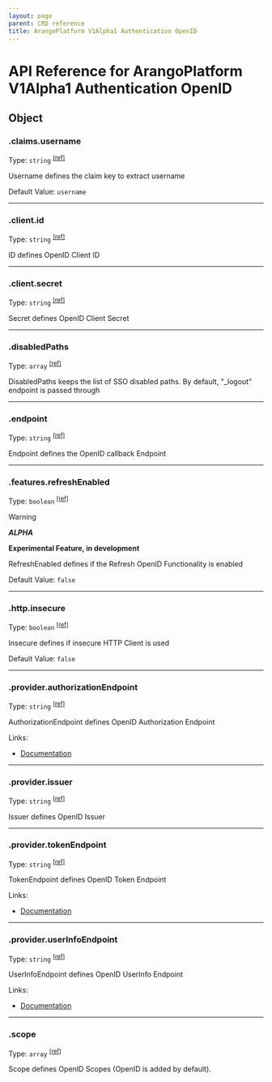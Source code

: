 ```yaml
---
layout: page
parent: CRD reference
title: ArangoPlatform V1Alpha1 Authentication OpenID
---
```


# API Reference for ArangoPlatform V1Alpha1 Authentication OpenID

## Object

### .claims.username

Type: `string` <sup>[\[ref\]](https://github.com/arangodb/kube-arangodb/blob/1.2.50/pkg/apis/platform/v1alpha1/authentication/openid.go#L254)</sup>

Username defines the claim key to extract username

Default Value: `username`

***

### .client.id

Type: `string` <sup>[\[ref\]](https://github.com/arangodb/kube-arangodb/blob/1.2.50/pkg/apis/platform/v1alpha1/authentication/openid.go#L229)</sup>

ID defines OpenID Client ID

***

### .client.secret

Type: `string` <sup>[\[ref\]](https://github.com/arangodb/kube-arangodb/blob/1.2.50/pkg/apis/platform/v1alpha1/authentication/openid.go#L232)</sup>

Secret defines OpenID Client Secret

***

### .disabledPaths

Type: `array` <sup>[\[ref\]](https://github.com/arangodb/kube-arangodb/blob/1.2.50/pkg/apis/platform/v1alpha1/authentication/openid.go#L67)</sup>

DisabledPaths keeps the list of SSO disabled paths. By default, "_logout" endpoint is passed through

***

### .endpoint

Type: `string` <sup>[\[ref\]](https://github.com/arangodb/kube-arangodb/blob/1.2.50/pkg/apis/platform/v1alpha1/authentication/openid.go#L61)</sup>

Endpoint defines the OpenID callback Endpoint

***

### .features.refreshEnabled

Type: `boolean` <sup>[\[ref\]](https://github.com/arangodb/kube-arangodb/blob/1.2.50/pkg/apis/platform/v1alpha1/authentication/openid.go#L240)</sup>

> [!WARNING]
> ***ALPHA***
> 
> **Experimental Feature, in development**

RefreshEnabled defines if the Refresh OpenID Functionality is enabled

Default Value: `false`

***

### .http.insecure

Type: `boolean` <sup>[\[ref\]](https://github.com/arangodb/kube-arangodb/blob/1.2.50/pkg/apis/platform/v1alpha1/authentication/openid.go#L185)</sup>

Insecure defines if insecure HTTP Client is used

Default Value: `false`

***

### .provider.authorizationEndpoint

Type: `string` <sup>[\[ref\]](https://github.com/arangodb/kube-arangodb/blob/1.2.50/pkg/apis/platform/v1alpha1/authentication/openid.go#L216)</sup>

AuthorizationEndpoint defines OpenID Authorization Endpoint

Links:
* [Documentation](https://www.ibm.com/docs/en/was-liberty/base?topic=connect-openid-endpoint-urls#rwlp_oidc_endpoint_urls__auth_endpoint__title__1)

***

### .provider.issuer

Type: `string` <sup>[\[ref\]](https://github.com/arangodb/kube-arangodb/blob/1.2.50/pkg/apis/platform/v1alpha1/authentication/openid.go#L210)</sup>

Issuer defines OpenID Issuer

***

### .provider.tokenEndpoint

Type: `string` <sup>[\[ref\]](https://github.com/arangodb/kube-arangodb/blob/1.2.50/pkg/apis/platform/v1alpha1/authentication/openid.go#L220)</sup>

TokenEndpoint defines OpenID Token Endpoint

Links:
* [Documentation](https://www.ibm.com/docs/en/was-liberty/base?topic=connect-openid-endpoint-urls#rwlp_oidc_endpoint_urls__token_endpoint__title__1)

***

### .provider.userInfoEndpoint

Type: `string` <sup>[\[ref\]](https://github.com/arangodb/kube-arangodb/blob/1.2.50/pkg/apis/platform/v1alpha1/authentication/openid.go#L224)</sup>

UserInfoEndpoint defines OpenID UserInfo Endpoint

Links:
* [Documentation](https://www.ibm.com/docs/en/was-liberty/base?topic=connect-openid-endpoint-urls#rwlp_oidc_endpoint_urls__userinfo_endpoint__title__1)

***

### .scope

Type: `array` <sup>[\[ref\]](https://github.com/arangodb/kube-arangodb/blob/1.2.50/pkg/apis/platform/v1alpha1/authentication/openid.go#L64)</sup>

Scope defines OpenID Scopes (OpenID is added by default).

